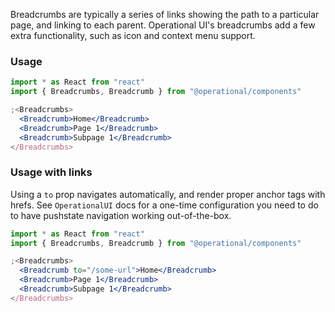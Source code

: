 Breadcrumbs are typically a series of links showing the path to a particular page, and linking to each parent. Operational UI's breadcrumbs add a few extra functionality, such as icon and context menu support.

### Usage

```jsx
import * as React from "react"
import { Breadcrumbs, Breadcrumb } from "@operational/components"

;<Breadcrumbs>
  <Breadcrumb>Home</Breadcrumb>
  <Breadcrumb>Page 1</Breadcrumb>
  <Breadcrumb>Subpage 1</Breadcrumb>
</Breadcrumbs>
```

### Usage with links

Using a `to` prop navigates automatically, and render proper anchor tags with hrefs. See `OperationalUI` docs for a one-time configuration you need to do to have pushstate navigation working out-of-the-box.

```jsx
import * as React from "react"
import { Breadcrumbs, Breadcrumb } from "@operational/components"

;<Breadcrumbs>
  <Breadcrumb to="/some-url">Home</Breadcrumb>
  <Breadcrumb>Page 1</Breadcrumb>
  <Breadcrumb>Subpage 1</Breadcrumb>
</Breadcrumbs>
```
